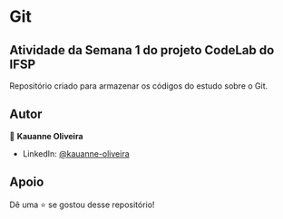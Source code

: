 # Git

## Atividade da Semana 1 do projeto CodeLab do IFSP

Repositório criado para armazenar os códigos do estudo sobre o Git.

##  Autor

👤 **Kauanne Oliveira**

- LinkedIn: [ @kauanne-oliveira ](https://linkedin.com/in/kauanne-oliveira-13a788259)

##  Apoio

Dê uma ⭐️ se gostou desse repositório!
